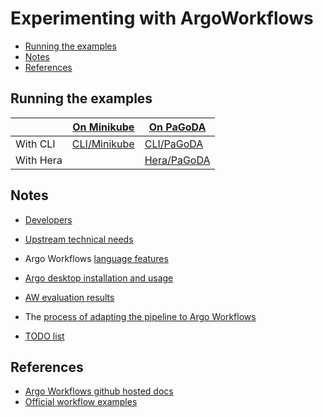 # Experimenting with ArgoWorkflows

<!-- TOC -->

- [Running the examples](#running-the-examples)
- [Notes](#notes)
- [References](#references)

<!-- /TOC -->

## Running the examples

|           | [On Minikube](On_Minikube_cluster/Readme.md) | [On PaGoDA](On_PaGoDA_cluster/Readme.md) |
|-----------|---|---|
| With CLI  | [CLI/Minikube](Run_with_CLI_on_Minikube.md) | [CLI/PaGoDA](Run_with_CLI_on_PaGoDA.md) |
| With Hera |  | [Hera/PaGoDA](Run_with_HERA_on_PaGoDA/Readme.md) |

## Notes

* [Developers](Developers.md)
* [Upstream technical needs](Workflow_technical_needs.md)
* Argo Workflows [language features](Language_features.md)
* [Argo desktop installation and usage](Installation.md)

* [AW evaluation results](Evaluation_result.md)
* The [process of adapting the pipeline to Argo Workflows](Doc/AdaptationToArgoWorflows.md)
* [TODO list](Todo.md)

## References

* [Argo Workflows github hosted docs](https://argoproj.github.io/argo-workflows/)
* [Official workflow examples](https://github.com/argoproj/argo-workflows/tree/master/examples)
